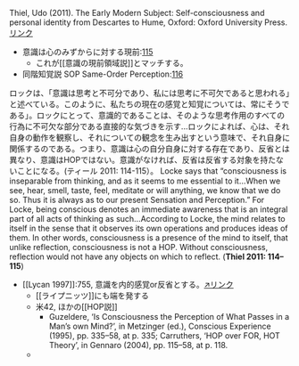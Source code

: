 Thiel, Udo (2011). The Early Modern Subject: Self-consciousness and personal identity from Descartes to Hume, Oxford: Oxford University Press. [リンク](https://docs.google.com/spreadsheets/d/1nP26_-aBoDeikdvg6bYC9qur2RNwfL_tNCYVS5gCxFo/edit#gid=0)






- 意識は心のみずからに対する現前:[115](https://docs.google.com/spreadsheets/d/1nP26_-aBoDeikdvg6bYC9qur2RNwfL_tNCYVS5gCxFo/edit#gid=0&range=B179)
	- これが[[意識の現前領域説]]とマッチする。
- 同階知覚説 SOP Same-Order Perception:[116](https://docs.google.com/spreadsheets/d/1nP26_-aBoDeikdvg6bYC9qur2RNwfL_tNCYVS5gCxFo/edit#gid=0&range=B187)


ロックは、「意識は思考と不可分であり、私には思考に不可欠であると思われる」と述べている。このように、私たちの現在の感覚と知覚については、常にそうである」。ロックにとって、意識的であることは、そのような思考作用のすべての行為に不可欠な部分である直接的な気づきを示す...ロックによれば、心は、それ自身の動作を観察し、それについての観念を生み出すという意味で、それ自身に関係するのである。つまり、意識は心の自分自身に対する存在であり、反省とは異なり、意識はHOPではない。意識がなければ、反省は反省する対象を持たないことになる。(ティール 2011: 114-115）。
Locke says that “consciousness is inseparable from thinking, and as it seems to me essential to it…When we see, hear, smell, taste, feel, meditate or will anything, we know that we do so. Thus it is always as to our present Sensation and Perception.” For Locke, being conscious denotes an immediate awareness that is an integral part of all acts of thinking as such…According to Locke, the mind relates to itself in the sense that it observes its own operations and produces ideas of them. In other words, consciousness is a presence of the mind to itself, that unlike reflection, consciousness is not a HOP. Without consciousness, reflection would not have any objects on which to reflect. (**Thiel 2011: 114–115**)


- [[Lycan 1997]]:755, 意識を内的感覚or反省とする。[↗リンク](https://docs.google.com/spreadsheets/d/1nP26_-aBoDeikdvg6bYC9qur2RNwfL_tNCYVS5gCxFo/edit#gid=0&range=C827)
	- [[ライプニッツ]]にも端を発する
	- 米42, ほかの[[HOP説]]
		- Guzeldere, ‘Is Consciousness the Perception of What Passes in a Man’s own Mind?’, in Metzinger (ed.), Conscious Experience (1995), pp. 335–58, at p. 335; Carruthers, ‘HOP over FOR, HOT Theory’, in Gennaro (2004), pp. 115–58, at p. 118.
	- 







